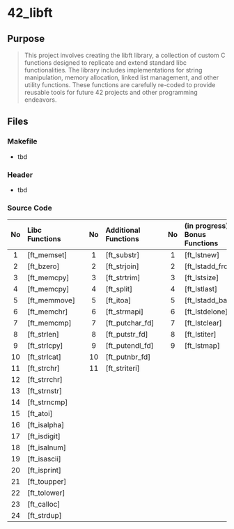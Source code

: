 # 42_libft

## Purpose
> This project involves creating the libft library, a collection of custom C functions designed to replicate and extend standard libc functionalities. The library includes implementations for string manipulation, memory allocation, linked list management, and other utility functions. These functions are carefully re-coded to provide reusable tools for future 42 projects and other programming endeavors.

## Files

### Makefile
- tbd

### Header
- tbd

### Source Code
| No  | Libc Functions                                                                 |   | No  | Additional Functions                                                                 |   | No  | (in progress) Bonus Functions                                                                          |
| :-: | :----------------------------------------------------------------------------- | - | :-: | :----------------------------------------------------------------------------------- | - | :-: | :--------------------------------------------------------------------------------------- |
| 1   | [ft_memset]   |   | 1   | [ft_substr]         |   | 1   | [ft_lstnew]             |
| 2   | [ft_bzero]    |   | 2   | [ft_strjoin]      |   | 2   | [ft_lstadd_front] |
| 3   | [ft_memcpy]   |   | 3   | [ft_strtrim]      |   | 3   | [ft_lstsize]           |
| 4   | [ft_memcpy] |   | 4   | [ft_split]           |   | 4   | [ft_lstlast]           |
| 5   | [ft_memmove] |   | 5   | [ft_itoa]             |   | 5   | [ft_lstadd_back]   |
| 6   | [ft_memchr]   |   | 6   | [ft_strmapi]      |   | 6   | [ft_lstdelone]      |
| 7   | [ft_memcmp]   |   | 7   | [ft_putchar_fd] |   | 7   | [ft_lstclear]         |
| 8   | [ft_strlen]   |   | 8   | [ft_putstr_fd]   |   | 8   | [ft_lstiter]          |
| 9   | [ft_strlcpy] |   | 9   | [ft_putendl_fd] |   | 9   | [ft_lstmap]             |
| 10  | [ft_strlcat] |   | 10  | [ft_putnbr_fd]   |   |     |                                                                                          |
| 11  | [ft_strchr]   |   | 11   | [ft_striteri]                                                                                   |   |     |                                                                                          |
| 12  | [ft_strrchr] |   |     |                                                                                      |   |     |                                                                                          |
| 13  | [ft_strnstr] |   |     |                                                                                      |   |     |                                                                                          |
| 14  | [ft_strncmp] |   |     |                                                                                      |   |     |                                                                                          |
| 15  | [ft_atoi]       |   |     |                                                                                      |   |     |                                                                                          |
| 16  | [ft_isalpha] |   |     |                                                                                      |   |     |                                                                                          |
| 17  | [ft_isdigit] |   |     |                                                                                      |   |     |                                                                                          |
| 18  | [ft_isalnum] |   |     |                                                                                      |   |     |                                                                                          |
| 19  | [ft_isascii] |   |     |                                                                                      |   |     |                                                                                          |
| 20  | [ft_isprint] |   |     |                                                                                      |   |     |                                                                                          |
| 21  | [ft_toupper] |   |     |                                                                                      |   |     |                                                                                          |
| 22  | [ft_tolower] |   |     |                                                                                      |   |     |                                                                                          |
| 23  | [ft_calloc]   |   |     |                                                                                      |   |     |                                                                                          |
| 24  | [ft_strdup]  |   |     |                                                                                      |   |     |                                                                                          |
